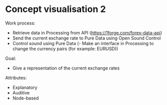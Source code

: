 # Concept visualisation 2

Work process:
  - Retrieve data in Processing from API (https://1forge.com/forex-data-api)
  - Send the current exchange rate to Pure Data using Open Sound Control
  - Control sound using Pure Data
  (- Make an interface in Processing to change the currency pairs (for example: EURUSD))
  
  
Goal:
  - Give a representation of the current exchange rates
  
  
Attributes: 
  - Explanatory
  - Auditive
  - Node-based
  
